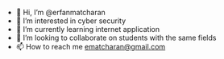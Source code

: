 - 👋 Hi, I’m @erfanmatcharan
- 👀 I’m interested in cyber security
- 🌱 I’m currently learning internet application
- 💞️ I’m looking to collaborate on students with the same fields 
- 📫 How to reach me ematcharan@gmail.com

<!---
erfanmatcharan/erfanmatcharan is a ✨ special ✨ repository because its `README.md` (this file) appears on your GitHub profile.
You can click the Preview link to take a look at your changes.
--->
